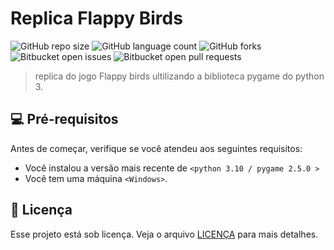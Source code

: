 # Replica Flappy Birds

![GitHub repo size](https://img.shields.io/github/repo-size/iuricode/README-template?style=for-the-badge)
![GitHub language count](https://img.shields.io/badge/Python-14354C?style=for-the-badge&logo=python&logoColor=white)
![GitHub forks](https://img.shields.io/github/forks/iuricode/README-template?style=for-the-badge)
![Bitbucket open issues](https://img.shields.io/bitbucket/issues/iuricode/README-template?style=for-the-badge)
![Bitbucket open pull requests](https://img.shields.io/bitbucket/pr-raw/iuricode/README-template?style=for-the-badge)

> replica do jogo Flappy birds ultilizando a biblioteca pygame do python 3.

## 💻 Pré-requisitos

Antes de começar, verifique se você atendeu aos seguintes requisitos:

* Você instalou a versão mais recente de `<python 3.10 / pygame 2.5.0 >`
* Você tem uma máquina `<Windows>`.

## 📝 Licença

Esse projeto está sob licença. Veja o arquivo [LICENÇA](https://www.mit.edu/~amini/LICENSE.md) para mais detalhes.
